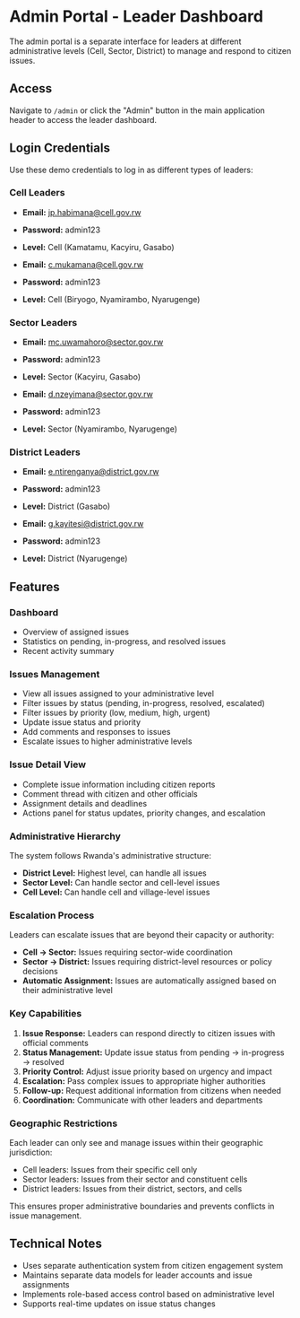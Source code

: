 # Admin Portal - Leader Dashboard

The admin portal is a separate interface for leaders at different administrative levels (Cell, Sector, District) to manage and respond to citizen issues.

## Access

Navigate to `/admin` or click the "Admin" button in the main application header to access the leader dashboard.

## Login Credentials

Use these demo credentials to log in as different types of leaders:

### Cell Leaders
- **Email:** jp.habimana@cell.gov.rw
- **Password:** admin123
- **Level:** Cell (Kamatamu, Kacyiru, Gasabo)

- **Email:** c.mukamana@cell.gov.rw  
- **Password:** admin123
- **Level:** Cell (Biryogo, Nyamirambo, Nyarugenge)

### Sector Leaders
- **Email:** mc.uwamahoro@sector.gov.rw
- **Password:** admin123
- **Level:** Sector (Kacyiru, Gasabo)

- **Email:** d.nzeyimana@sector.gov.rw
- **Password:** admin123
- **Level:** Sector (Nyamirambo, Nyarugenge)

### District Leaders
- **Email:** e.ntirenganya@district.gov.rw
- **Password:** admin123
- **Level:** District (Gasabo)

- **Email:** g.kayitesi@district.gov.rw
- **Password:** admin123
- **Level:** District (Nyarugenge)

## Features

### Dashboard
- Overview of assigned issues
- Statistics on pending, in-progress, and resolved issues
- Recent activity summary

### Issues Management
- View all issues assigned to your administrative level
- Filter issues by status (pending, in-progress, resolved, escalated)
- Filter issues by priority (low, medium, high, urgent)
- Update issue status and priority
- Add comments and responses to issues
- Escalate issues to higher administrative levels

### Issue Detail View
- Complete issue information including citizen reports
- Comment thread with citizen and other officials
- Assignment details and deadlines
- Actions panel for status updates, priority changes, and escalation

### Administrative Hierarchy

The system follows Rwanda's administrative structure:
- **District Level:** Highest level, can handle all issues
- **Sector Level:** Can handle sector and cell-level issues
- **Cell Level:** Can handle cell and village-level issues

### Escalation Process

Leaders can escalate issues that are beyond their capacity or authority:
- **Cell → Sector:** Issues requiring sector-wide coordination
- **Sector → District:** Issues requiring district-level resources or policy decisions
- **Automatic Assignment:** Issues are automatically assigned based on their administrative level

### Key Capabilities

1. **Issue Response:** Leaders can respond directly to citizen issues with official comments
2. **Status Management:** Update issue status from pending → in-progress → resolved
3. **Priority Control:** Adjust issue priority based on urgency and impact  
4. **Escalation:** Pass complex issues to appropriate higher authorities
5. **Follow-up:** Request additional information from citizens when needed
6. **Coordination:** Communicate with other leaders and departments

### Geographic Restrictions

Each leader can only see and manage issues within their geographic jurisdiction:
- Cell leaders: Issues from their specific cell only
- Sector leaders: Issues from their sector and constituent cells
- District leaders: Issues from their district, sectors, and cells

This ensures proper administrative boundaries and prevents conflicts in issue management.

## Technical Notes

- Uses separate authentication system from citizen engagement system
- Maintains separate data models for leader accounts and issue assignments
- Implements role-based access control based on administrative level
- Supports real-time updates on issue status changes
